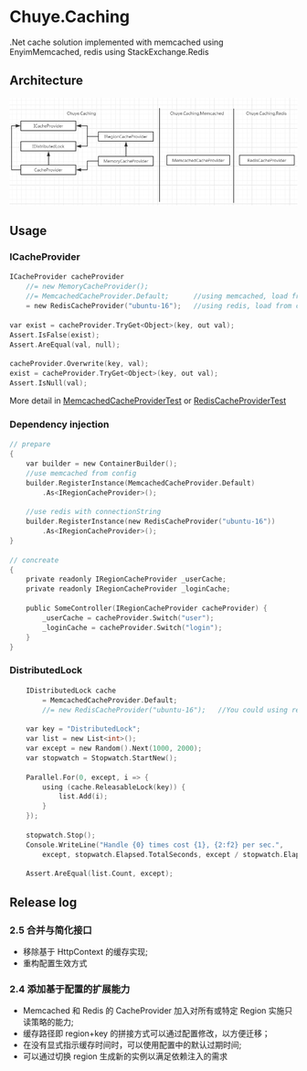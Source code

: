 # Chuye.Caching
.Net cache solution implemented with memcached using EnyimMemcached, redis using StackExchange.Redis

## Architecture

![Alt Architecture](doc/architecture.png)

## Usage

### ICacheProvider

```c
ICacheProvider cacheProvider
	//= new MemoryCacheProvider();
	//= MemcachedCacheProvider.Default;      //using memcached, load from configuration
	= new RedisCacheProvider("ubuntu-16");   //using redis, load from configuration

var exist = cacheProvider.TryGet<Object>(key, out val);
Assert.IsFalse(exist);
Assert.AreEqual(val, null);

cacheProvider.Overwrite(key, val);
exist = cacheProvider.TryGet<Object>(key, out val);
Assert.IsNull(val);
```


More detail in [MemcachedCacheProviderTest](src/Chuye.Caching.Tests/Memcached/MemcachedCacheProviderTest.cs)
  or [RedisCacheProviderTest](src/Chuye.Caching.Tests/Redis/RedisCacheProviderTest.cs)
  

### Dependency injection

```c
// prepare
{
	var builder = new ContainerBuilder();
	//use memcached from config
	builder.RegisterInstance(MemcachedCacheProvider.Default)
		.As<IRegionCacheProvider>();

	//use redis with connectionString
	builder.RegisterInstance(new RedisCacheProvider("ubuntu-16"))
		.As<IRegionCacheProvider>();
}

// concreate
{
    private readonly IRegionCacheProvider _userCache;
    private readonly IRegionCacheProvider _loginCache;

    public SomeController(IRegionCacheProvider cacheProvider) {
        _userCache = cacheProvider.Switch("user");
        _loginCache = cacheProvider.Switch("login");
    }
}

```

### DistributedLock

```c
    IDistributedLock cache 
        = MemcachedCacheProvider.Default; 
        //= new RedisCacheProvider("ubuntu-16");   //You could using redis directly though
    
	var key = "DistributedLock";
    var list = new List<int>();
    var except = new Random().Next(1000, 2000);
    var stopwatch = Stopwatch.StartNew();

    Parallel.For(0, except, i => {
        using (cache.ReleasableLock(key)) {
            list.Add(i);
        }
    });

    stopwatch.Stop();
    Console.WriteLine("Handle {0} times cost {1}, {2:f2} per sec.",
        except, stopwatch.Elapsed.TotalSeconds, except / stopwatch.Elapsed.TotalSeconds);

    Assert.AreEqual(list.Count, except);
```
  
## Release log

### 2.5 合并与简化接口

* 移除基于 HttpContext 的缓存实现;
* 重构配置生效方式

### 2.4 添加基于配置的扩展能力

* Memcached 和 Redis 的 CacheProvider 加入对所有或特定 Region 实施只读策略的能力;
* 缓存路径即 region+key 的拼接方式可以通过配置修改，以方便迁移；
* 在没有显式指示缓存时间时，可以使用配置中的默认过期时间;
* 可以通过切换 region 生成新的实例以满足依赖注入的需求
  